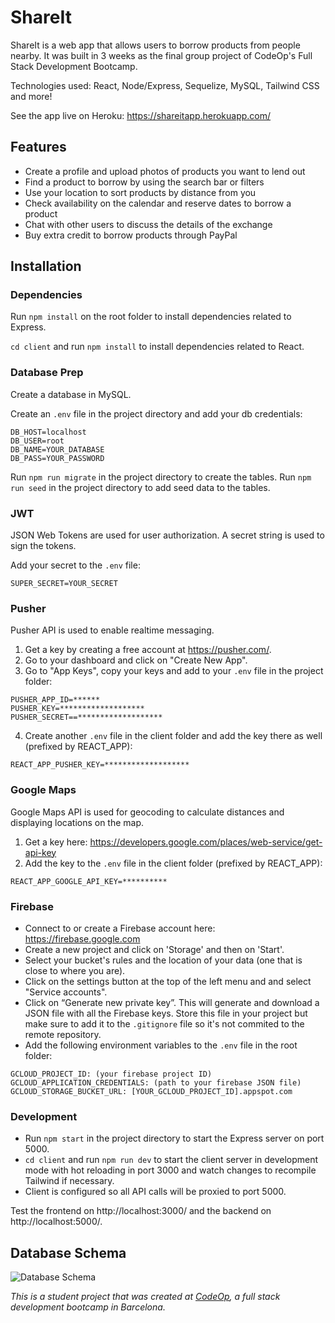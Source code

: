 # ShareIt

ShareIt is a web app that allows users to borrow products from people nearby. It was built in 3 weeks as the final group project of CodeOp's Full Stack Development Bootcamp.

Technologies used: React, Node/Express, Sequelize, MySQL, Tailwind CSS and more!

See the app live on Heroku: https://shareitapp.herokuapp.com/

## Features

- Create a profile and upload photos of products you want to lend out
- Find a product to borrow by using the search bar or filters
- Use your location to sort products by distance from you
- Check availability on the calendar and reserve dates to borrow a product
- Chat with other users to discuss the details of the exchange
- Buy extra credit to borrow products through PayPal

## Installation

### Dependencies

Run `npm install` on the root folder to install dependencies related to Express.

`cd client` and run `npm install` to install dependencies related to React.

### Database Prep

Create a database in MySQL.

Create an `.env` file in the project directory and add your db credentials:

```
DB_HOST=localhost
DB_USER=root
DB_NAME=YOUR_DATABASE
DB_PASS=YOUR_PASSWORD
```

Run `npm run migrate` in the project directory to create the tables.
Run `npm run seed` in the project directory to add seed data to the tables.

### JWT

JSON Web Tokens are used for user authorization. A secret string is used to sign the tokens.

Add your secret to the `.env` file:

```
SUPER_SECRET=YOUR_SECRET
```

### Pusher

Pusher API is used to enable realtime messaging.

1. Get a key by creating a free account at https://pusher.com/.
2. Go to your dashboard and click on "Create New App".
3. Go to "App Keys", copy your keys and add to your `.env` file in the project folder:

```
PUSHER_APP_ID=******
PUSHER_KEY=*******************
PUSHER_SECRET==*******************
```

4. Create another `.env` file in the client folder and add the key there as well (prefixed by REACT_APP):

```
REACT_APP_PUSHER_KEY=*******************
```

### Google Maps

Google Maps API is used for geocoding to calculate distances and displaying locations on the map.

1. Get a key here: https://developers.google.com/places/web-service/get-api-key
2. Add the key to the `.env` file in the client folder (prefixed by REACT_APP):

```
REACT_APP_GOOGLE_API_KEY=**********
```

### Firebase

- Connect to or create a Firebase account here: https://firebase.google.com
- Create a new project and click on 'Storage' and then on 'Start'.
- Select your bucket's rules and the location of your data (one that is close to where you are). 
- Click on the settings button at the top of the left menu and and select "Service accounts". 
- Click on “Generate new private key”. This will generate and download a JSON file with all the Firebase keys. Store this file in your project but make sure to add it to the `.gitignore` file so it's not commited to the remote repository. 
- Add the following environment variables to the `.env` file in the root folder:

```
GCLOUD_PROJECT_ID: (your firebase project ID)
GCLOUD_APPLICATION_CREDENTIALS: (path to your firebase JSON file)
GCLOUD_STORAGE_BUCKET_URL: [YOUR_GCLOUD_PROJECT_ID].appspot.com
```

### Development

- Run `npm start` in the project directory to start the Express server on port 5000.
- `cd client` and run `npm run dev` to start the client server in development mode with hot reloading in port 3000 and watch changes to recompile Tailwind if necessary.
- Client is configured so all API calls will be proxied to port 5000.

Test the frontend on http://localhost:3000/ and the backend on http://localhost:5000/.

## Database Schema

![Database Schema](/https://ibb.co/GxKW124)

_This is a student project that was created at [CodeOp](http://codeop.tech), a full stack development bootcamp in Barcelona._
